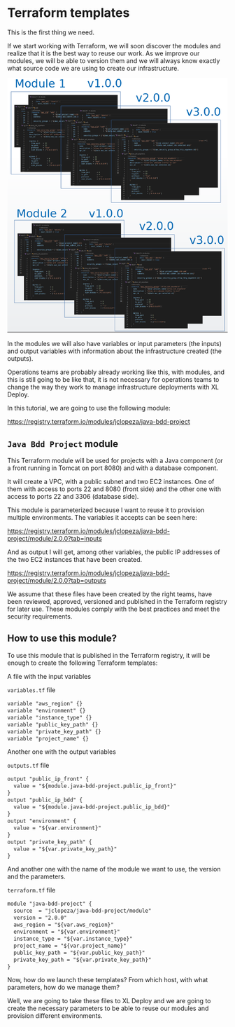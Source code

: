# Terraform templates
This is the first thing we need.

If we start working with Terraform, we will soon discover the modules and realize that it is the best way to reuse our work. As we improve our modules, we will be able to version them and we will always know exactly what source code we are using to create our infrastructure.

![xlrelease image](img_366.png)

In the modules we will also have variables or input parameters (the inputs) and output variables with information about the infrastructure created (the outputs).

Operations teams are probably already working like this, with modules, and this is still going to be like that, it is not necessary for operations teams to change the way they work to manage infrastructure deployments with XL Deploy.

In this tutorial, we are going to use the following module:

https://registry.terraform.io/modules/jclopeza/java-bdd-project

## `Java Bdd Project` module
This Terraform module will be used for projects with a Java component (or a front running in Tomcat on port 8080) and with a database component.

It will create a VPC, with a public subnet and two EC2 instances. One of them with access to ports 22 and 8080 (front side) and the other one with access to ports 22 and 3306 (database side).

This module is parameterized because I want to reuse it to provision multiple environments. The variables it accepts can be seen here:

https://registry.terraform.io/modules/jclopeza/java-bdd-project/module/2.0.0?tab=inputs

And as output I will get, among other variables, the public IP addresses of the two EC2 instances that have been created.

https://registry.terraform.io/modules/jclopeza/java-bdd-project/module/2.0.0?tab=outputs

We assume that these files have been created by the right teams, have been reviewed, approved, versioned and published in the Terraform registry for later use. These modules comply with the best practices and meet the security requirements.

## How to use this module?
To use this module that is published in the Terraform registry, it will be enough to create the following Terraform templates:

A file with the input variables

`variables.tf` file
```
variable "aws_region" {}
variable "environment" {}
variable "instance_type" {}
variable "public_key_path" {}
variable "private_key_path" {}
variable "project_name" {}
```

Another one with the output variables

`outputs.tf` file
```
output "public_ip_front" {
  value = "${module.java-bdd-project.public_ip_front}"
}
output "public_ip_bdd" {
  value = "${module.java-bdd-project.public_ip_bdd}"
}
output "environment" {
  value = "${var.environment}"
}
output "private_key_path" {
  value = "${var.private_key_path}"
}
```

And another one with the name of the module we want to use, the version and the parameters.

`terraform.tf` file
```
module "java-bdd-project" {
  source  = "jclopeza/java-bdd-project/module"
  version = "2.0.0"
  aws_region = "${var.aws_region}"
  environment = "${var.environment}"
  instance_type = "${var.instance_type}"
  project_name = "${var.project_name}"
  public_key_path = "${var.public_key_path}"
  private_key_path = "${var.private_key_path}"
}
```

Now, how do we launch these templates? From which host, with what parameters, how do we manage them?

Well, we are going to take these files to XL Deploy and we are going to create the necessary parameters to be able to reuse our modules and provision different environments.